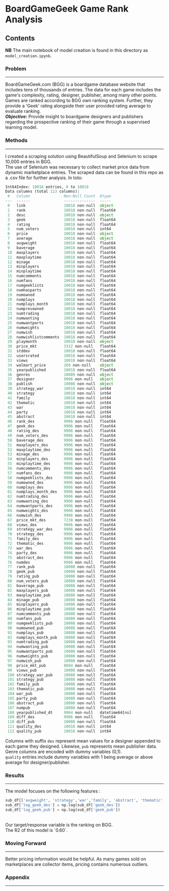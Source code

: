 # BoardGameGeek Game Rank Analysis
## Contents 
**NB** The main notebook of model creation is found in this directory as `model_creation.ipynb`.
### **Problem**
-------------------------------
BoardGameGeek.com (BGG) is a boardgame database website that includes tens of thousands of entries. The data for each game includes the game's complexity, rating, designer, publisher, among many other points. Games are ranked according to BGG own ranking system. Further, they provide a 'Geek' rating alongside their user provided rating average to evaluate ranking. <br>
***Objective:*** Provide insight to boardgame designers and publishers regarding the prospective ranking of their game through a supervised learning model. 
### **Methods**
----------------------------
I created a scraping solution using BeautifulSoup and Selenium to scrape 10,000 entries in BGG.<br>
The use of Selenium was necessary to collect market price data from dynamic marketplace entries. 
The scraped data can be found in this repo as a .csv file for further analysis. 
In toto: 
``` python
Int64Index: 10018 entries, 0 to 10018
Data columns (total 113 columns):
 #   Column               Non-Null Count  Dtype         
---  ------               --------------  -----         
 0   link                 10018 non-null  object        
 1   rank                 10018 non-null  float64       
 2   desc                 10018 non-null  object        
 3   geek                 10018 non-null  float64       
 4   rating               10018 non-null  float64       
 5   num_voters           10018 non-null  int64         
 6   price                10018 non-null  object        
 7   average              10018 non-null  object        
 8   avgweight            10018 non-null  float64       
 9   baverage             10018 non-null  float64       
 10  maxplayers           10018 non-null  float64       
 11  maxplaytime          10018 non-null  float64       
 12  minage               10018 non-null  float64       
 13  minplayers           10018 non-null  float64       
 14  minplaytime          10018 non-null  float64       
 15  numcomments          10018 non-null  float64       
 16  numfans              10018 non-null  float64       
 17  numgeeklists         10018 non-null  float64       
 18  numhasparts          10018 non-null  float64       
 19  numowned             10018 non-null  float64       
 20  numplays             10018 non-null  float64       
 21  numplays_month       10018 non-null  float64       
 22  numprevowned         10018 non-null  float64       
 23  numtrading           10018 non-null  float64       
 24  numwanting           10018 non-null  float64       
 25  numwantparts         10018 non-null  float64       
 26  numweights           10018 non-null  float64       
 27  numwish              10018 non-null  float64       
 28  numwishlistcomments  10018 non-null  float64       
 29  playmonth            10018 non-null  object        
 30  price_mkt            3332 non-null   float64       
 31  stddev               10018 non-null  float64       
 32  usersrated           10018 non-null  float64       
 33  views                10018 non-null  float64       
 34  walmart_price        260 non-null    object        
 35  yearpublished        10018 non-null  float64       
 36  genres               10009 non-null  object        
 37  designer             9906 non-null   object        
 38  publish              10008 non-null  object        
 39  strategy_war         10018 non-null  int64         
 40  strategy             10018 non-null  int64         
 41  family               10018 non-null  int64         
 42  thematic             10018 non-null  int64         
 43  war                  10018 non-null  int64         
 44  party                10018 non-null  int64         
 45  abstract             10018 non-null  int64         
 46  rank_des             9906 non-null   float64       
 47  geek_des             9906 non-null   float64       
 48  rating_des           9906 non-null   float64       
 49  num_voters_des       9906 non-null   float64       
 50  baverage_des         9906 non-null   float64       
 51  maxplayers_des       9906 non-null   float64       
 52  maxplaytime_des      9906 non-null   float64       
 53  minage_des           9906 non-null   float64       
 54  minplayers_des       9906 non-null   float64       
 55  minplaytime_des      9906 non-null   float64       
 56  numcomments_des      9906 non-null   float64       
 57  numfans_des          9906 non-null   float64       
 58  numgeeklists_des     9906 non-null   float64       
 59  numowned_des         9906 non-null   float64       
 60  numplays_des         9906 non-null   float64       
 61  numplays_month_des   9906 non-null   float64       
 62  numtrading_des       9906 non-null   float64       
 63  numwanting_des       9906 non-null   float64       
 64  numwantparts_des     9906 non-null   float64       
 65  numweights_des       9906 non-null   float64       
 66  numwish_des          9906 non-null   float64       
 67  price_mkt_des        7238 non-null   float64       
 68  views_des            9906 non-null   float64       
 69  strategy_war_des     9906 non-null   float64       
 70  strategy_des         9906 non-null   float64       
 71  family_des           9906 non-null   float64       
 72  thematic_des         9906 non-null   float64       
 73  war_des              9906 non-null   float64       
 74  party_des            9906 non-null   float64       
 75  abstract_des         9906 non-null   float64       
 76  numdes               9906 non-null   float64       
 77  rank_pub             10008 non-null  float64       
 78  geek_pub             10008 non-null  float64       
 79  rating_pub           10008 non-null  float64       
 80  num_voters_pub       10008 non-null  float64       
 81  baverage_pub         10008 non-null  float64       
 82  maxplayers_pub       10008 non-null  float64       
 83  maxplaytime_pub      10008 non-null  float64       
 84  minage_pub           10008 non-null  float64       
 85  minplayers_pub       10008 non-null  float64       
 86  minplaytime_pub      10008 non-null  float64       
 87  numcomments_pub      10008 non-null  float64       
 88  numfans_pub          10008 non-null  float64       
 89  numgeeklists_pub     10008 non-null  float64       
 90  numowned_pub         10008 non-null  float64       
 91  numplays_pub         10008 non-null  float64       
 92  numplays_month_pub   10008 non-null  float64       
 93  numtrading_pub       10008 non-null  float64       
 94  numwanting_pub       10008 non-null  float64       
 95  numwantparts_pub     10008 non-null  float64       
 96  numweights_pub       10008 non-null  float64       
 97  numwish_pub          10008 non-null  float64       
 98  price_mkt_pub        8604 non-null   float64       
 99  views_pub            10008 non-null  float64       
 100 strategy_war_pub     10008 non-null  float64       
 101 strategy_pub         10008 non-null  float64       
 102 family_pub           10008 non-null  float64       
 103 thematic_pub         10008 non-null  float64       
 104 war_pub              10008 non-null  float64       
 105 party_pub            10008 non-null  float64       
 106 abstract_pub         10008 non-null  float64       
 107 numpub               10008 non-null  float64       
 108 yearpublished_dt     9964 non-null   datetime64[ns]
 109 diff_des             9906 non-null   float64       
 110 diff_pub             10008 non-null  float64       
 111 quality_des          10018 non-null  int64         
 112 quality_pub          10018 non-null  int64   
 ```
 
 Columns with suffix `des` represent mean values for a designer appended to each game they designed. Likewise, `pub` represents mean publisher data. <br>
 Genre columns are encoded with dummy variables (0,1). <br>
 `quality` entries include dummy variables with 1 being average or above average for designer/publisher. 
 
### **Results**
----------------------------
The model focuses on the following features : <br>
```python
sub_df[['avgweight', 'strategy','war','family', 'abstract', 'thematic', 'geek_des', 'geek_pub']]
sub_df['log_geek_des'] = np.log(sub_df['geek_des'])
sub_df['log_geek_pub'] = np.log(sub_df['geek_pub'])
```
<br>
Our target/response variable is the ranking on BGG. <br>
The R2 of this model is `0.60`.


### **Moving Forward**
----------------------------
Better pricing information would be helpful. As many games sold on marketplaces are collector items, pricing contains numerous outliers. 

### **Appendix** 
----------------------------



